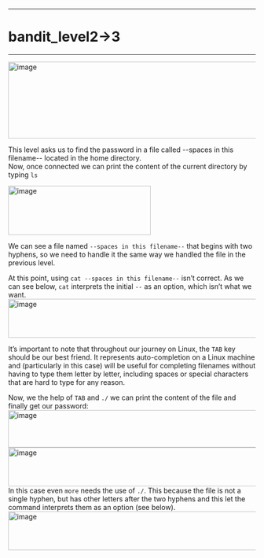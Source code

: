 ***
# bandit_level2->3
***
<img width="853" height="156" alt="image" src="https://github.com/user-attachments/assets/5253d4e6-c415-4d74-b2a9-eb615dc6f2c4" />  
  
This level asks us to find the password in a file called --spaces in this filename-- located in the home directory.  
Now, once connected we can print the content of the current directory by typing `ls`  
  
<img width="290" height="100" alt="image" src="https://github.com/user-attachments/assets/96d0ae88-3beb-4570-8e07-ce091e41db32" />  
  
We can see a file named `--spaces in this filename--` that begins with two hyphens, so we need to handle it the same way we handled the file in the previous level.  

At this point, using `cat --spaces in this filename--` isn’t correct. As we can see below, `cat` interprets the initial `--` as an option, which isn’t what we want.   
<img width="551" height="79" alt="image" src="https://github.com/user-attachments/assets/c99d70d7-2d6d-4016-aa50-bad8c5222914" />  

It’s important to note that throughout our journey on Linux, the `TAB` key should be our best friend. It represents auto-completion on a Linux machine and (particularly in this case) will be useful for completing filenames without having to type them letter by letter, including spaces or special characters that are hard to type for any reason.  

Now, we the help of `TAB` and `./` we can print the content of the file and finally get our password:  
<img width="551" height="76" alt="image" src="https://github.com/user-attachments/assets/d6a29a02-8084-4edf-9ce7-a109024c64d7" />  
<img width="560" height="79" alt="image" src="https://github.com/user-attachments/assets/2b3b6574-0ea6-45df-9c96-39430a5eca19" />  
In this case even `more` needs the use of `./`. This because the file is not a single hyphen, but has other letters after the two hyphens and this let the command interprets them as an option (see below).  
<img width="552" height="79" alt="image" src="https://github.com/user-attachments/assets/8ab19515-eca4-4884-89ef-840914b23249" />  






